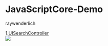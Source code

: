 # JavaScriptCore-Demo
raywenderlich <br>

1.<a href = " https://www.raywenderlich.com/113772/uisearchcontroller-tutorial">UISearchController</a><br>
<img src="tulip.jpg"/><br>





